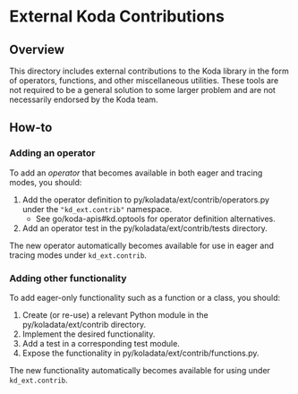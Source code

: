 # External Koda Contributions

## Overview

This directory includes external contributions to the Koda library in the form
of operators, functions, and other miscellaneous utilities. These tools are not
required to be a general solution to some larger problem and are not necessarily
endorsed by the Koda team.

## How-to

### Adding an operator

To add an *operator* that becomes available in both eager and tracing modes,
you should:

1.  Add the operator definition to
    py/koladata/ext/contrib/operators.py under the
    `"kd_ext.contrib"` namespace.
    *   See go/koda-apis#kd.optools for operator definition alternatives.
1.  Add an operator test in the
    py/koladata/ext/contrib/tests directory.

The new operator automatically becomes available for use in eager and tracing
modes under `kd_ext.contrib`.

### Adding other functionality

To add eager-only functionality such as a function or a class, you should:

1.  Create (or re-use) a relevant Python module in the
    py/koladata/ext/contrib directory.
1.  Implement the desired functionality.
1.  Add a test in a corresponding test module.
1.  Expose the functionality in
    py/koladata/ext/contrib/functions.py.

The new functionality automatically becomes available for using under
`kd_ext.contrib`.
